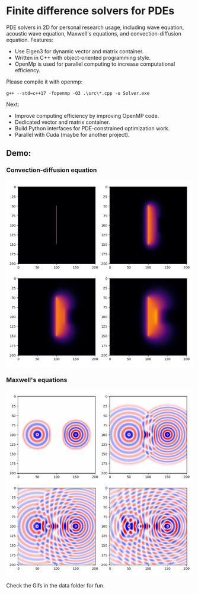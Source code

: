 # Finite difference solvers for PDEs

PDE solvers in 2D for personal research usage, including wave equation, acoustic wave equation, Maxwell's equations, and convection-diffusion equation.
Features:
- Use Eigen3 for dynamic vector and matrix container. 
- Written in C++ with object-oriented programming style.
- OpenMp is used for parallel computing to increase computational efficiency.

Please compile it with openmp: 
```
g++ --std=c++17 -fopenmp -O3 .\src\*.cpp -o Solver.exe
```

Next:
- Improve computing efficiency by improving OpenMP code.
- Dedicated vector and matrix container.
- Build Python interfaces for PDE-constrained optimization work.
- Parallel with Cuda (maybe for another project).

## Demo:
### Convection-diffusion equation
<!-- ![](data\heat.png) -->
![](https://raw.githubusercontent.com/zzar43/PDE_Solver_2D/main/data/heat.png)
### Maxwell's equations
![](https://raw.githubusercontent.com/zzar43/PDE_Solver_2D/main/data/wave.png)

Check the Gifs in the data folder for fun.

